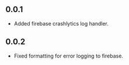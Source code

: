 ## 0.0.1

* Added firebase crashlytics log handler.

## 0.0.2

* Fixed formatting for error logging to firebase.
